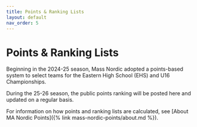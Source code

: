 ```yaml
---
title: Points & Ranking Lists
layout: default
nav_order: 5
---
```


# Points & Ranking Lists

Beginning in the 2024-25 season, Mass Nordic adopted a points-based system to select teams for the Eastern High School (EHS) and U16 Championships.

During the 25-26 season, the public points ranking will be posted here and updated on a regular basis.

For information on how points and ranking lists are calculated, see [About MA Nordic Points]({% link mass-nordic-points/about.md %}).

